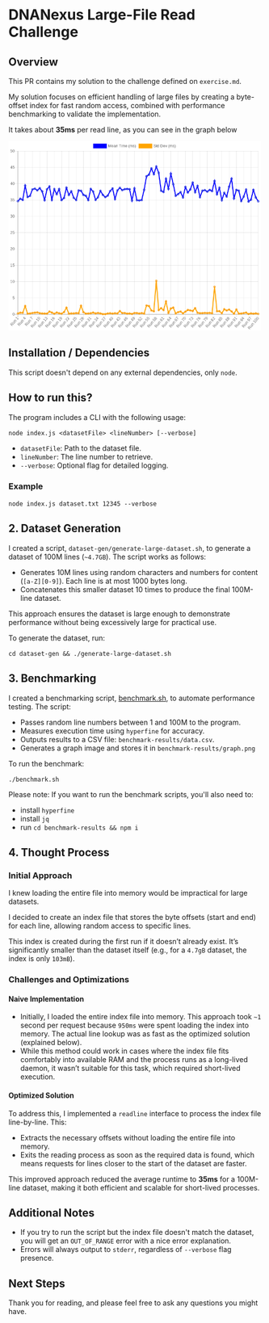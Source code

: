 # DNANexus Large-File Read Challenge

## Overview

This PR contains my solution to the challenge defined on `exercise.md`.

My solution focuses on efficient handling of large files by creating a byte-offset index for fast random access, combined with performance benchmarking to validate the implementation.

It takes about **35ms** per read line, as you can see in the graph below

<img src="./benchmark-results/graph.png" alt="Benchmark Chart: Execution Time vs Line Numbers" width="500" />

## Installation / Dependencies

This script doesn't depend on any external dependencies, only `node`. 

## How to run this?

The program includes a CLI with the following usage:

```shell
node index.js <datasetFile> <lineNumber> [--verbose]
```

- `datasetFile`: Path to the dataset file.
- `lineNumber`: The line number to retrieve.
- `--verbose`: Optional flag for detailed logging.

### Example

```shell
node index.js dataset.txt 12345 --verbose
```

## 2. Dataset Generation

I created a script, `dataset-gen/generate-large-dataset.sh`, to generate a dataset of 100M lines (`~4.7GB`). The script works as follows:

- Generates 10M lines using random characters and numbers for content (`[a-Z][0-9]`). Each line is at most 1000 bytes long.
- Concatenates this smaller dataset 10 times to produce the final 100M-line dataset.

This approach ensures the dataset is large enough to demonstrate performance without being excessively large for practical use.

To generate the dataset, run:

```shell
cd dataset-gen && ./generate-large-dataset.sh
```

## 3. Benchmarking

I created a benchmarking script, [benchmark.sh](./benchmark.sh), to automate performance testing. The script:

- Passes random line numbers between 1 and 100M to the program.
- Measures execution time using `hyperfine` for accuracy.
- Outputs results to a CSV file: `benchmark-results/data.csv`.
- Generates a graph image and stores it in `benchmark-results/graph.png`

To run the benchmark:

```shell
./benchmark.sh
```

Please note: If you want to run the benchmark scripts, you'll also need to:

- install `hyperfine`
- install `jq`
- run `cd benchmark-results && npm i`

## 4. Thought Process

### Initial Approach

I knew loading the entire file into memory would be impractical for large datasets.

I decided to create an index file that stores the byte offsets (start and end) for each line, allowing random access to specific lines.

This index is created during the first run if it doesn’t already exist.
It’s significantly smaller than the dataset itself (e.g., for a `4.7gB` dataset, the index is only `103mB`).

### Challenges and Optimizations

#### Naive Implementation

- Initially, I loaded the entire index file into memory. This approach took `~1` second per request because `950ms` were spent loading the index into memory. The actual line lookup was as fast as the optimized solution (explained below).
- While this method could work in cases where the index file fits comfortably into available RAM and the process runs as a long-lived daemon, it wasn’t suitable for this task, which required short-lived execution.

#### Optimized Solution

To address this, I implemented a `readline` interface to process the index file line-by-line. This:

- Extracts the necessary offsets without loading the entire file into memory.
- Exits the reading process as soon as the required data is found, which means requests for lines closer to the start of the dataset are faster.

This improved approach reduced the average runtime to **35ms** for a 100M-line dataset, making it both efficient and scalable for short-lived processes.

## Additional Notes

- If you try to run the script but the index file doesn't match the dataset, you will get an `OUT_OF_RANGE` error with a nice error explanation.
- Errors will always output to `stderr`, regardless of `--verbose` flag presence.

## Next Steps

Thank you for reading, and please feel free to ask any questions you might have.
